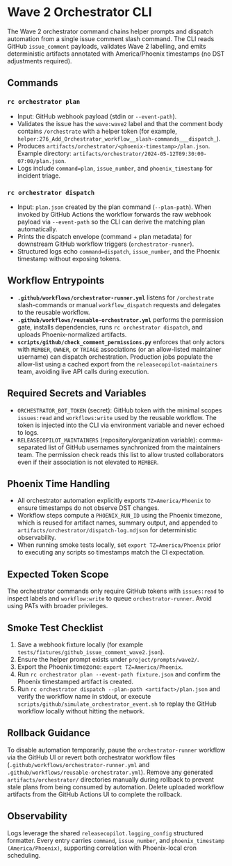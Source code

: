 # Wave 2 Orchestrator CLI

The Wave 2 orchestrator command chains helper prompts and dispatch automation from a single issue comment slash command. The CLI reads GitHub `issue_comment` payloads, validates Wave 2 labelling, and emits deterministic artifacts annotated with America/Phoenix timestamps (no DST adjustments required).

## Commands

### `rc orchestrator plan`
- Input: GitHub webhook payload (stdin or `--event-path`).
- Validates the issue has the `wave:wave2` label and that the comment body contains `/orchestrate` with a helper token (for example, `helper:276_Add_Orchestrator_workflow__slash-commands___dispatch_`).
- Produces `artifacts/orchestrator/<phoenix-timestamp>/plan.json`. Example directory: `artifacts/orchestrator/2024-05-12T09:30:00-07:00/plan.json`.
- Logs include `command=plan`, `issue_number`, and `phoenix_timestamp` for incident triage.

### `rc orchestrator dispatch`
- Input: `plan.json` created by the plan command (`--plan-path`). When invoked by GitHub Actions the workflow forwards the raw
  webhook payload via `--event-path` so the CLI can derive the matching plan automatically.
- Prints the dispatch envelope (command + plan metadata) for downstream GitHub workflow triggers (`orchestrator-runner`).
- Structured logs echo `command=dispatch`, `issue_number`, and the Phoenix timestamp without exposing tokens.

## Workflow Entrypoints
- **`.github/workflows/orchestrator-runner.yml`** listens for `/orchestrate` slash-commands or manual `workflow_dispatch`
  requests and delegates to the reusable workflow.
- **`.github/workflows/reusable-orchestrator.yml`** performs the permission gate, installs dependencies, runs
  `rc orchestrator dispatch`, and uploads Phoenix-normalized artifacts.
- **`scripts/github/check_comment_permissions.py`** enforces that only actors with `MEMBER`, `OWNER`, or `TRIAGE` associations
  (or an allow-listed maintainer username) can dispatch orchestration. Production jobs populate the allow-list using a cached
  export from the `releasecopilot-maintainers` team, avoiding live API calls during execution.

## Required Secrets and Variables
- `ORCHESTRATOR_BOT_TOKEN` (secret): GitHub token with the minimal scopes `issues:read` and `workflows:write` used by the
  reusable workflow. The token is injected into the CLI via environment variable and never echoed to logs.
- `RELEASECOPILOT_MAINTAINERS` (repository/organization variable): comma-separated list of GitHub usernames synchronized from
  the maintainers team. The permission check reads this list to allow trusted collaborators even if their association is not
  elevated to `MEMBER`.

## Phoenix Time Handling
- All orchestrator automation explicitly exports `TZ=America/Phoenix` to ensure timestamps do not observe DST changes.
- Workflow steps compute a `PHOENIX_RUN_ID` using the Phoenix timezone, which is reused for artifact names, summary output, and
  appended to `artifacts/orchestrator/dispatch-log.ndjson` for deterministic observability.
- When running smoke tests locally, set `export TZ=America/Phoenix` prior to executing any scripts so timestamps match the CI
  expectation.

## Expected Token Scope
The orchestrator commands only require GitHub tokens with `issues:read` to inspect labels and `workflow:write` to queue `orchestrator-runner`. Avoid using PATs with broader privileges.

## Smoke Test Checklist
1. Save a webhook fixture locally (for example `tests/fixtures/github_issue_comment_wave2.json`).
2. Ensure the helper prompt exists under `project/prompts/wave2/`.
3. Export the Phoenix timezone: `export TZ=America/Phoenix`.
4. Run `rc orchestrator plan --event-path fixture.json` and confirm the Phoenix timestamped artifact is created.
5. Run `rc orchestrator dispatch --plan-path <artifact>/plan.json` and verify the workflow name in stdout, or execute
   `scripts/github/simulate_orchestrator_event.sh` to replay the GitHub workflow locally without hitting the network.

## Rollback Guidance
To disable automation temporarily, pause the `orchestrator-runner` workflow via the GitHub UI or revert both orchestrator
workflow files (`.github/workflows/orchestrator-runner.yml` and `.github/workflows/reusable-orchestrator.yml`). Remove any
generated `artifacts/orchestrator/` directories manually during rollback to prevent stale plans from being consumed by
automation. Delete uploaded workflow artifacts from the GitHub Actions UI to complete the rollback.

## Observability
Logs leverage the shared `releasecopilot.logging_config` structured formatter. Every entry carries `command`, `issue_number`, and `phoenix_timestamp (America/Phoenix)`, supporting correlation with Phoenix-local cron scheduling.

